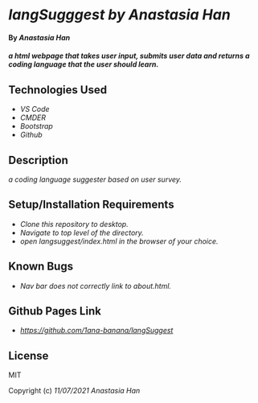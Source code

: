 # _langSugggest by Anastasia Han_

#### By _**Anastasia Han**_

#### _a html webpage that takes user input, submits user data and returns a coding language that the user should learn._

## Technologies Used

* _VS Code_
* _CMDER_
* _Bootstrap_
* _Github_

## Description

_a coding language suggester based on user survey._

## Setup/Installation Requirements

* _Clone this repository to desktop._
* _Navigate to top level of the directory._
* _open langsuggest/index.html in the browser of your choice._

## Known Bugs

* _Nav bar does not correctly link to about.html._

## Github Pages Link

* _https://github.com/1ana-banana/langSuggest_

## License

MIT

Copyright (c) _11/07/2021_ _Anastasia Han_
